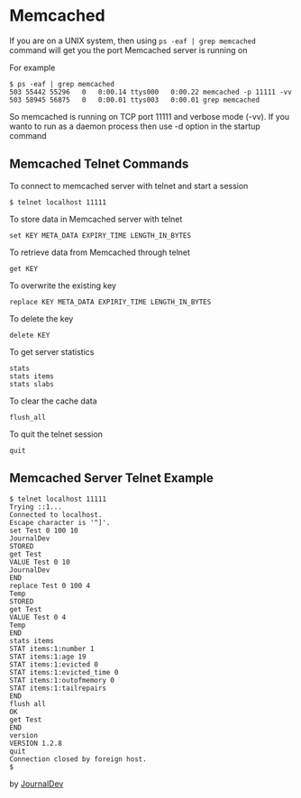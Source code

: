 # Memcached
If you are on a UNIX system, then using `ps -eaf | grep memcached` command will get you the port Memcached server is running on

For example

```shell
$ ps -eaf | grep memcached
503 55442 55296   0   0:00.14 ttys000   0:00.22 memcached -p 11111 -vv
503 58945 56875   0   0:00.01 ttys003	0:00.01 grep memcached
````

So memcached is running on TCP port 11111 and verbose mode (-vv). If you wanto to run as a daemon process then use -d option in the startup command

## Memcached Telnet Commands
To connect to memcached server with telnet and start a session
```shell
$ telnet localhost 11111
```
To store data in Memcached server with telnet
```shell
set KEY META_DATA EXPIRY_TIME LENGTH_IN_BYTES
````
To retrieve data from Memcached through telnet
```shell
get KEY
````
To overwrite the existing key
```shell
replace KEY META_DATA EXPIRIY_TIME LENGTH_IN_BYTES
````
To delete the key
```shell
delete KEY
```
To get server statistics
```shell
stats
stats items
stats slabs
````
To clear the cache data
```shell
flush_all
```
To quit the telnet session
```shell
quit
````

## Memcached Server Telnet Example
```shell
$ telnet localhost 11111
Trying ::1...
Connected to localhost.
Escape character is '^]'.
set Test 0 100 10
JournalDev
STORED
get Test
VALUE Test 0 10
JournalDev
END
replace Test 0 100 4
Temp
STORED
get Test
VALUE Test 0 4
Temp
END
stats items
STAT items:1:number 1
STAT items:1:age 19
STAT items:1:evicted 0
STAT items:1:evicted_time 0
STAT items:1:outofmemory 0
STAT items:1:tailrepairs 
END
flush all
OK
get Test
END
version
VERSION 1.2.8
quit
Connection closed by foreign host.
$
````

by [JournalDev](http://journaldev.com/16/memcached-telnet-commands-example)